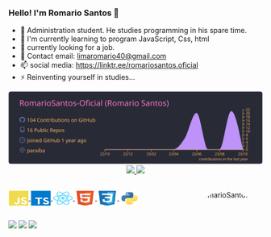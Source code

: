 ### Hello! I'm Romario Santos 👋


- 🔭 Administration student. He studies programming in his spare time.
- 🌱 I'm currently learning to program JavaScript, Css, html
- 🤔 currently looking for a job.
- 💬 Contact email: limaromario40@gmail.com
- 📫 social media: https://linktr.ee/romariosantos.oficial
- ⚡ Reinventing yourself in studies...

<div align="center">
  
  ![](https://raw.githubusercontent.com/RomarioSantos-Oficial/RomarioSantos-oficial/main/profile-summary-card-output/dracula/0-profile-details.svg)
  <a href= https://github.com/RomarioSantos-Oficial>
   <img height="160em" src="https://github-readme-stats.vercel.app/api?username=RomarioSantos-Oficial&show_icons=true&theme=dracula&include_all_commits=true&count_private=true"/>
  <img height="160em" src="https://github-readme-stats.vercel.app/api/top-langs/?username=RomarioSantos-Oficial&layout=compact&langs_count=7&theme=dracula"/>
</div>
  
  <div style="display: inline_block"><br>
  <img align="center" alt="RomarioSantosJs" height="30" width="40" src="https://raw.githubusercontent.com/devicons/devicon/master/icons/javascript/javascript-plain.svg">
  <img align="center" alt="RomarioSantos-Ts" height="30" width="40" src="https://raw.githubusercontent.com/devicons/devicon/master/icons/typescript/typescript-plain.svg">
  <img align="center" alt="RomarioSantos-React" height="30" width="40" src="https://raw.githubusercontent.com/devicons/devicon/master/icons/react/react-original.svg">
  <img align="center" alt="RomarioSantos-HTML" height="30" width="40" src="https://raw.githubusercontent.com/devicons/devicon/master/icons/html5/html5-original.svg">
  <img align="center" alt="RomarioSantos-CSS" height="30" width="40" src="https://raw.githubusercontent.com/devicons/devicon/master/icons/css3/css3-original.svg">
  <img align="center" alt="RomarioSantos-Python" height="30" width="40" src="https://raw.githubusercontent.com/devicons/devicon/master/icons/python/python-original.svg">
  <img align="right" alt="RomarioSantos-pic" src="https://i.pinimg.com/originals/dc/cc/6c/dccc6c3474d32d356f41dfd2ffdba61d.jpg" height="150" style="border-radius: 50%;">
</div>
  
  
  ##
 
<div> 
  <a href="https://instagram.com/romariosantos.oficial" target="_blank"><img src="https://img.shields.io/badge/-Instagram-%23E4405F?style=for-the-badge&logo=instagram&logoColor=white" target="_blank"></a>
  <a href = "limaromario40@gmail.com"><img src="https://img.shields.io/badge/-Gmail-%23333?style=for-the-badge&logo=gmail&logoColor=white" target="_blank"></a>
  <a href="https://www.linkedin.com/in/romario-de-lima-dos-santos-047837192/" target="_blank"><img src="https://img.shields.io/badge/-LinkedIn-%230077B5?style=for-the-badge&logo=linkedin&logoColor=white" target="_blank"></a> 


</div>
